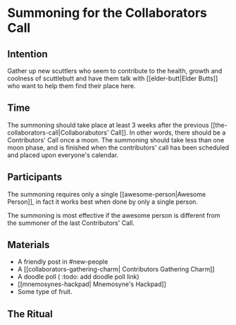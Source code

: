 # Summoning for the Collaborators Call

## Intention
Gather up new scuttlers who seem to contribute to the health, growth and coolness of scuttlebutt and
have them talk with [[elder-butt|Elder Butts]] who want to help them find their place here.

## Time
The summoning should take place at least 3 weeks after the previous [[the-collaborators-call|Collaborabutors' Call]].  In other words, there should be a Contributors' Call once a moon.  The
summoning should take less than one moon phase, and is finished when the contributors' call has been
scheduled and placed upon everyone's calendar.

## Participants
The summoning requires only a single [[awesome-person|Awesome Person]], in fact it works best when
done by only a single person.

The summoning is most effective if the awesome person is different from the summoner of the last
Contributors' Call.

## Materials
* A friendly post in #new-people
* A [[collaborators-gathering-charm| Contributors Gathering Charm]]
* A doodle poll ( :todo: add doodle poll link)
* [[mnemosynes-hackpad| Mnemosyne's Hackpad]]
* Some type of fruit.

## The Ritual


